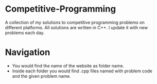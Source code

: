 # Competitive-Programming
A collection of my solutions to competitive programming problems on different platforms. All solutions are written in C++. I update it with new problems each day.

# Navigation
* You would find the name of the website as folder name.
* Inside each folder you would find .cpp files named with problem code and the given problem name.

